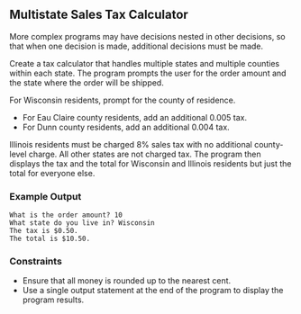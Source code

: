 ## Multistate Sales Tax Calculator

More complex programs may have decisions nested in other decisions, so that when one decision is made, additional decisions must be made.

Create a tax calculator that handles multiple states and multiple counties within each state. The program prompts the user for the order amount and the state where the order will be shipped.

For Wisconsin residents, prompt for the county of residence.

* For Eau Claire county residents, add an additional 0.005 tax.
* For Dunn county residents, add an additional 0.004 tax.

Illinois residents must be charged 8% sales tax with no additional county-level charge. All other states are not charged tax. The program then displays the tax and the total for Wisconsin and Illinois residents but just the total for everyone else.

### Example Output

```
What is the order amount? 10
What state do you live in? Wisconsin
The tax is $0.50.
The total is $10.50.
```

### Constraints

* Ensure that all money is rounded up to the nearest cent.
* Use a single output statement at the end of the program to display the program results.